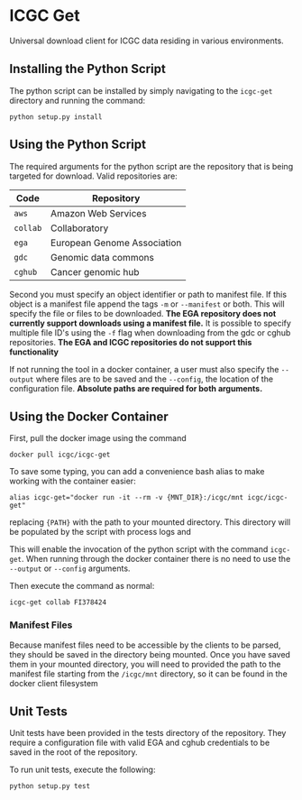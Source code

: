 # ICGC Get
Universal download client for ICGC data residing in various environments. 

## Installing the Python Script

The python script can be installed by simply navigating to the `icgc-get` directory and running the command:

```shell
python setup.py install
```

## Using the Python Script

The required arguments for the python script are the repository that is being targeted for download.
Valid repositories are:

| Code     | Repository                  |
| -------- | --------------------------- |
| `aws`    | Amazon Web Services         |
| `collab` | Collaboratory               |
| `ega`    | European Genome Association |
| `gdc`    | Genomic data commons        |
| `cghub`  | Cancer genomic hub          |

Second you must specify an object identifier or path to manifest file. If this object is a manifest file append the tags `-m` or `--manifest`
or both.  This will specify the file or files to be downloaded.  **The EGA repository does not currently support
downloads using a manifest file.**  It is possible to specify multiple file ID's using the `-f` flag when downloading from the
gdc or cghub repositories.  **The EGA and ICGC repositories do not support this functionality**

If not running the tool in a docker container, a user must also specify the `--output` where files are to be saved
and the `--config`, the location of the configuration file.  **Absolute paths are required for both arguments.**

## Using the Docker Container

First, pull the docker image using the command

`docker pull icgc/icgc-get`

To save some typing, you can add a convenience bash alias to make working with the container easier:

```shell
alias icgc-get="docker run -it --rm -v {MNT_DIR}:/icgc/mnt icgc/icgc-get"
```

replacing `{PATH}` with the path to your mounted directory. This directory will be populated by the script with
process logs and


This will enable the invocation of the python script with the command `icgc-get`.  When running through the docker container there is no
 need to use the `--output` or `--config` arguments.

Then execute the command as normal:

```shell
icgc-get collab FI378424
```

### Manifest Files

Because manifest files need to be accessible by the clients to be parsed, they should be saved in the directory being mounted.
Once you have saved them in your mounted directory, you will need to provided the path to the manifest file starting from the `/icgc/mnt` directory, so it can be found in the docker client filesystem


## Unit Tests

Unit tests have been provided in the tests directory of the repository.  They require a configuration file with valid
EGA and cghub credentials to be saved in the root of the repository.

To run unit tests, execute the following:

```shell
python setup.py test
```

